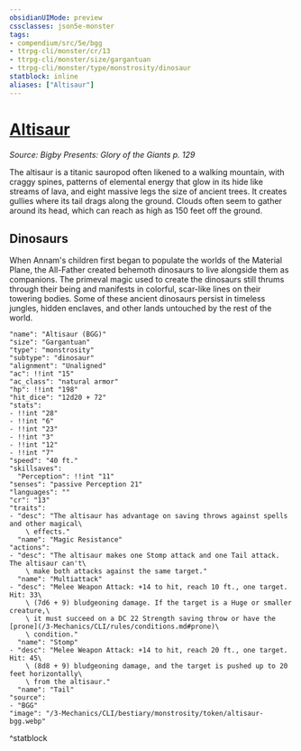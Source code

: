```yaml
---
obsidianUIMode: preview
cssclasses: json5e-monster
tags:
- compendium/src/5e/bgg
- ttrpg-cli/monster/cr/13
- ttrpg-cli/monster/size/gargantuan
- ttrpg-cli/monster/type/monstrosity/dinosaur
statblock: inline
aliases: ["Altisaur"]
---
```

# [Altisaur](3-Mechanics\CLI\bestiary\monstrosity/altisaur-bgg.md)
*Source: Bigby Presents: Glory of the Giants p. 129*  

The altisaur is a titanic sauropod often likened to a walking mountain, with craggy spines, patterns of elemental energy that glow in its hide like streams of lava, and eight massive legs the size of ancient trees. It creates gullies where its tail drags along the ground. Clouds often seem to gather around its head, which can reach as high as 150 feet off the ground.

## Dinosaurs

When Annam's children first began to populate the worlds of the Material Plane, the All-Father created behemoth dinosaurs to live alongside them as companions. The primeval magic used to create the dinosaurs still thrums through their being and manifests in colorful, scar-like lines on their towering bodies. Some of these ancient dinosaurs persist in timeless jungles, hidden enclaves, and other lands untouched by the rest of the world.

```statblock
"name": "Altisaur (BGG)"
"size": "Gargantuan"
"type": "monstrosity"
"subtype": "dinosaur"
"alignment": "Unaligned"
"ac": !!int "15"
"ac_class": "natural armor"
"hp": !!int "198"
"hit_dice": "12d20 + 72"
"stats":
- !!int "28"
- !!int "6"
- !!int "23"
- !!int "3"
- !!int "12"
- !!int "7"
"speed": "40 ft."
"skillsaves":
  "Perception": !!int "11"
"senses": "passive Perception 21"
"languages": ""
"cr": "13"
"traits":
- "desc": "The altisaur has advantage on saving throws against spells and other magical\
    \ effects."
  "name": "Magic Resistance"
"actions":
- "desc": "The altisaur makes one Stomp attack and one Tail attack. The altisaur can't\
    \ make both attacks against the same target."
  "name": "Multiattack"
- "desc": "Melee Weapon Attack: +14 to hit, reach 10 ft., one target. Hit: 33\
    \ (7d6 + 9) bludgeoning damage. If the target is a Huge or smaller creature,\
    \ it must succeed on a DC 22 Strength saving throw or have the [prone](/3-Mechanics/CLI/rules/conditions.md#prone)\
    \ condition."
  "name": "Stomp"
- "desc": "Melee Weapon Attack: +14 to hit, reach 20 ft., one target. Hit: 45\
    \ (8d8 + 9) bludgeoning damage, and the target is pushed up to 20 feet horizontally\
    \ from the altisaur."
  "name": "Tail"
"source":
- "BGG"
"image": "/3-Mechanics/CLI/bestiary/monstrosity/token/altisaur-bgg.webp"
```
^statblock